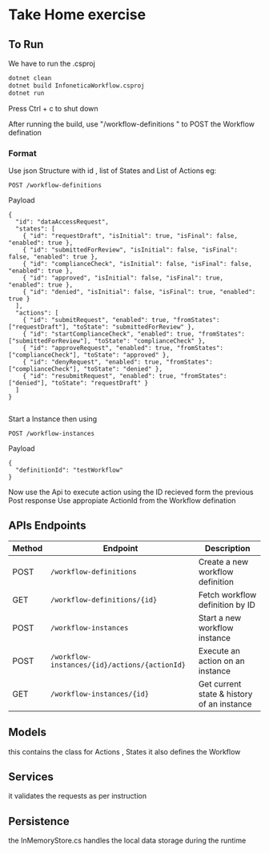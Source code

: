 # Take Home exercise

## To Run 
We have to run the .csproj
``` bash
dotnet clean
dotnet build InfoneticaWorkflow.csproj
dotnet run
```
Press Ctrl + c to shut down

After running the build,
use "/workflow-definitions " to POST the Workflow defination
### Format 
Use json Structure 
with id , list of States and List of Actions
eg:
```
POST /workflow-definitions

```
Payload

```
{
  "id": "dataAccessRequest",
  "states": [
    { "id": "requestDraft", "isInitial": true, "isFinal": false, "enabled": true },
    { "id": "submittedForReview", "isInitial": false, "isFinal": false, "enabled": true },
    { "id": "complianceCheck", "isInitial": false, "isFinal": false, "enabled": true },
    { "id": "approved", "isInitial": false, "isFinal": true, "enabled": true },
    { "id": "denied", "isInitial": false, "isFinal": true, "enabled": true }
  ],
  "actions": [
    { "id": "submitRequest", "enabled": true, "fromStates": ["requestDraft"], "toState": "submittedForReview" },
    { "id": "startComplianceCheck", "enabled": true, "fromStates": ["submittedForReview"], "toState": "complianceCheck" },
    { "id": "approveRequest", "enabled": true, "fromStates": ["complianceCheck"], "toState": "approved" },
    { "id": "denyRequest", "enabled": true, "fromStates": ["complianceCheck"], "toState": "denied" },
    { "id": "resubmitRequest", "enabled": true, "fromStates": ["denied"], "toState": "requestDraft" }
  ]
}


```

Start a Instance then using

```
POST /workflow-instances

```
Payload

```
{
  "definitionId": "testWorkflow"
}

```

Now use the Api to execute action using the ID recieved form the previous Post response
Use appropiate ActionId from the Workflow defination 



## APIs Endpoints
| Method | Endpoint                                      | Description                                |
| ------ | --------------------------------------------- | ------------------------------------------ |
| POST   | `/workflow-definitions`                       | Create a new workflow definition           |
| GET    | `/workflow-definitions/{id}`                  | Fetch workflow definition by ID            |
| POST   | `/workflow-instances`                         | Start a new workflow instance              |
| POST   | `/workflow-instances/{id}/actions/{actionId}` | Execute an action on an instance           |
| GET    | `/workflow-instances/{id}`                    | Get current state & history of an instance |


## Models
this contains the class for Actions , States 
it also defines the Workflow

## Services
it validates the requests as per instruction

## Persistence
the InMemoryStore.cs handles the local data storage during the runtime


